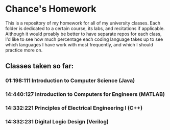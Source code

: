 # Chance's Homework
This is a repository of my homework for all of my university classes. Each folder is dedicated to a certain course, its labs, and recitations if applicable.
Although it would proably be better to have separate repos for each class, I'd like to see how much percentage each coding language takes up to see which languages I have work with most frequently, and which I should practice more on.

## Classes taken so far:

### 01:198:111 Introduction to Computer Science (Java)

### 14:440:127 Introduction to Computers for Engineers (MATLAB)

### 14:332:221 Principles of Electrical Engineering I (C++)

### 14:332:231 Digital Logic Design (Verilog)

